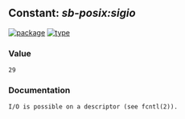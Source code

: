 ## Constant: ***sb-posix:sigio***
[![package](https://img.shields.io/badge/Package-SB--POSIX-5f9ea0.svg?style=social&colorA=999999)](../) [![type](https://img.shields.io/badge/Type-Constant-5f9ea0.svg?style=social&colorA=999999)](../#constant) 
### Value
```
29
```
### Documentation
```
I/O is possible on a descriptor (see fcntl(2)).
```
